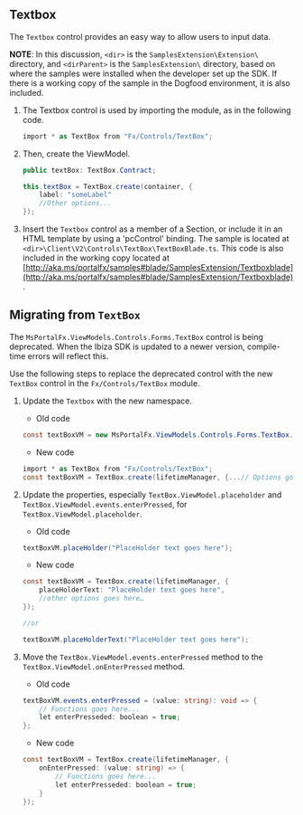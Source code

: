 ## Textbox

The `Textbox` control provides an easy way to allow users to input data.

**NOTE**: In this discussion, `<dir>` is the `SamplesExtension\Extension\` directory, and  `<dirParent>`  is the `SamplesExtension\` directory, based on where the samples were installed when the developer set up the SDK. If there is a working copy of the sample in the Dogfood environment, it is also included.

1. The Textbox control is used by importing the module, as in the following code.

    ```c#
    import * as TextBox from "Fx/Controls/TextBox";
    ```

1. Then, create the ViewModel.

    ```c#
    public textBox: TextBox.Contract;

    this.textBox = TextBox.create(container, {
        label: "someLabel"
        //Other options...
    });
    ```

1. Insert the `Textbox` control as a member of a Section, or include it in an HTML template by using a 'pcControl' binding. The sample is located at `<dir>\Client\V2\Controls\TextBox\TextBoxBlade.ts`. This code is also included in the working copy located at [http://aka.ms/portalfx/samples#blade/SamplesExtension/Textboxblade](http://aka.ms/portalfx/samples#blade/SamplesExtension/Textboxblade).

## Migrating from  `TextBox`

The `MsPortalFx.ViewModels.Controls.Forms.TextBox` control is being deprecated. When the Ibiza SDK is updated to a newer version,  compile-time errors will reflect this.

<!--TODO:  Determine what namespace contains the new one, if the old one is named MsPortalFx.ViewModels.Controls.Forms.TextBox -->

Use the following steps to replace the deprecated control with the new `TextBox` control in the `Fx/Controls/TextBox` module.

1. Update the `Textbox` with the new namespace.

    * Old code
    
    ```cs
    const textBoxVM = new MsPortalFx.ViewModels.Controls.Forms.TextBox.ViewModel(lifetimeManager, {...// Options goes here});
    ```

   * New code
  
    ```cs
    import * as TextBox from "Fx/Controls/TextBox";
    const textBoxVM = TextBox.create(lifetimeManager, {...// Options goes here});
    ```
 

1. Update the properties, especially `TextBox.ViewModel.placeholder` and `TextBox.ViewModel.events.enterPressed`, for `TextBox.ViewModel.placeholder`.

    * Old code

    ```cs
    textBoxVM.placeHolder("PlaceHolder text goes here");
    ```
 
    * New code

    ```cs
    const textBoxVM = TextBox.create(lifetimeManager, {
        placeHolderText: "PlaceHolder text goes here",
        //other options goes here…
    });

    //or

    textBoxVM.placeHolderText("PlaceHolder text goes here");
    ```

1. Move the `TextBox.ViewModel.events.enterPressed` method  to the `TextBox.ViewModel.onEnterPressed` method.

   * Old code
    <!--TODO:  Determine whether  enterPresseded is a typographical error. -->
    
    ```cs
    textBoxVM.events.enterPressed = (value: string): void => {
        // Functions goes here...
        let enterPresseded: boolean = true;
    };
    ```

   * New code
    
    ```cs
    const textBoxVM = TextBox.create(lifetimeManager, {
        onEnterPressed: (value: string) => {
            // Functions goes here...
            let enterPresseded: boolean = true;
        }
    });
    ```
